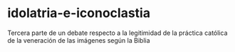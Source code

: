 # idolatria-e-iconoclastia
Tercera parte de un debate respecto a la legitimidad de la práctica católica de la veneración de las imágenes según la Biblia
